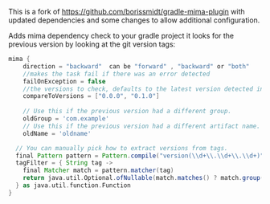 This is a fork of https://github.com/borissmidt/gradle-mima-plugin with updated dependencies and some changes to allow additional configuration.

Adds mima dependency check to your gradle project
it looks for the previous version by looking at the git version tags:
```groovy
mima {
    direction = "backward"  can be "forward" , "backward" or "both"
    //makes the task fail if there was an error detected    
    failOnException = false 
    //the versions to check, defaults to the latest version detected in the git tag.
    compareToVersions = ["0.0.0", "0.1.0"]
  
    // Use this if the previous version had a different group.
    oldGroup = 'com.example'
    // Use this if the previous version had a different artifact name.
    oldName = 'oldname'

  // You can manually pick how to extract versions from tags.
  final Pattern pattern = Pattern.compile("version(\\d+\\.\\d+\\.\\d+)")
  tagFilter = { String tag ->
    final Matcher match = pattern.matcher(tag)
    return java.util.Optional.ofNullable(match.matches() ? match.group(1) : null)
  } as java.util.function.Function
}
```
